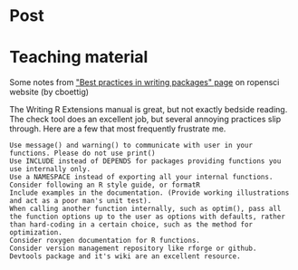 

# Post #



# Teaching material #



Some notes from ["Best practices in writing packages" page](https://github.com/ropensci/rOpenSci/wiki/Best-practices-in-writing-packages) on ropensci website (by cboettig)

The Writing R Extensions manual is great, but not exactly bedside reading. The check tool does an excellent job, but several annoying practices slip through. Here are a few that most frequently frustrate me.

    Use message() and warning() to communicate with user in your functions. Please do not use print()
    Use INCLUDE instead of DEPENDS for packages providing functions you use internally only.
    Use a NAMESPACE instead of exporting all your internal functions.
    Consider following an R style guide, or formatR
    Include examples in the documentation. (Provide working illustrations and act as a poor man's unit test).
    When calling another function internally, such as optim(), pass all the function options up to the user as options with defaults, rather than hard-coding in a certain choice, such as the method for optimization.
    Consider roxygen documentation for R functions.
    Consider version management repository like rforge or github.
    Devtools package and it's wiki are an excellent resource.
